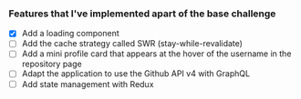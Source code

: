 ### Features that I've implemented apart of the base challenge

- [x] Add a loading component
- [ ] Add the cache strategy called SWR (stay-while-revalidate)
- [ ] Add a mini profile card that appears at the hover of the username in the repository page
- [ ] Adapt the application to use the Github API v4 with GraphQL
- [ ] Add state management with Redux